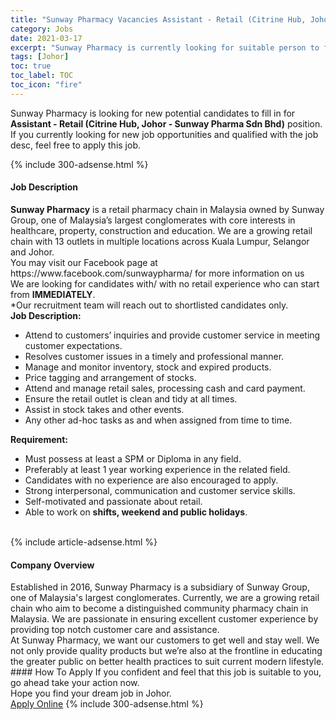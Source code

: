 ```yaml
---
title: "Sunway Pharmacy Vacancies Assistant - Retail (Citrine Hub, Johor - Sunway Pharma Sdn Bhd)" 
category: Jobs 
date: 2021-03-17 
excerpt: "Sunway Pharmacy is currently looking for suitable person to fill in the Assistant - Retail (Citrine Hub, Johor - Sunway Pharma Sdn Bhd) which based in Johor" 
tags: [Johor] 
toc: true 
toc_label: TOC 
toc_icon: "fire" 
--- 
```


<p>Sunway Pharmacy is looking for new potential candidates to fill in for <b>Assistant - Retail (Citrine Hub, Johor - Sunway Pharma Sdn Bhd)</b> position. If you currently looking for new job opportunities and qualified with the job desc, feel free to apply this job.
</p>{% include 300-adsense.html %} 
<div><div><h4>Job Description</h4></div><div><div><span><div><div><strong>Sunway Pharmacy</strong> is a retail pharmacy chain in Malaysia owned by Sunway Group, one of Malaysia&#8217;s largest conglomerates with core interests in healthcare, property, construction and education. We are a growing retail chain with 13 outlets in multiple locations across Kuala Lumpur, Selangor and Johor.</div><div><div>You may visit our Facebook page at https://www.facebook.com/sunwaypharma/ for more information on us</div><div>We are looking for candidates with/ with no retail experience who can start from <strong>IMMEDIATELY</strong>.</div><div>*Our recruitment team will reach out to shortlisted candidates only.</div><div><div><strong>Job Description:</strong></div><ul><li>Attend to customers&#8217; inquiries and provide customer service in meeting customer expectations.</li><li>Resolves customer issues in a timely and professional manner.</li><li>Manage and monitor inventory, stock and expired products.</li><li>Price tagging and arrangement of stocks.</li><li>Attend and manage retail sales, processing cash and card payment.</li><li>Ensure the retail outlet is clean and tidy at all times.</li><li>Assist in stock takes and other events.</li><li>Any other ad-hoc tasks as and when assigned from time to time.</li></ul><div><strong>Requirement:</strong></div><ul><li>Must possess at least a SPM or Diploma in any field.</li><li>Preferably at least 1 year working experience in the related field.</li><li>Candidates with no experience are also encouraged to apply.</li><li>Strong interpersonal, communication and customer service skills.</li><li>Self-motivated and passionate about retail.</li><li>Able to work on <strong>shifts, weekend and public holidays</strong>.<br>&#160;</li></ul></div></div></div></span></div></div></div> 
{% include article-adsense.html %} 
<div><div><h4>Company Overview</h4></div><div><div><span><div><div>
<div>
		Established in 2016, Sunway Pharmacy is a subsidiary of Sunway Group, one of Malaysia's largest conglomerates. Currently, we are a growing retail chain who aim to become a distinguished community pharmacy chain in Malaysia. We are passionate in ensuring excellent customer experience by providing top notch customer care and assistance.</div>
<div>
		At Sunway Pharmacy, we want our customers to get well and stay well. We not only provide quality products but we&#8217;re also at the frontline in educating the greater public on better health practices to suit current modern lifestyle.</div>
</div></div></span></div></div></div> 
#### How To Apply 
If you confident and feel that this job is suitable to you, go ahead take your action now. <br/> 
Hope you find your dream job in Johor. <br/> 
<a href="https://www.jobstreet.com.my/en/job/assistant-retail-citrine-hub-johor-sunway-pharma-sdn-bhd-4509559?jobId=jobstreet-my-job-4509559&" class="btn btn--info" target="_blank" rel="nofollow noopenner">Apply Online</a> 
{% include 300-adsense.html %} 